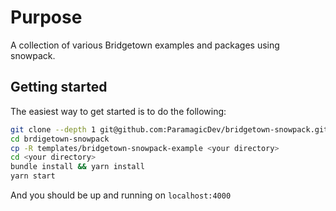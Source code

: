 # Purpose

A collection of various Bridgetown examples and packages using snowpack.

## Getting started

The easiest way to get started is to do the following:

```bash
git clone --depth 1 git@github.com:ParamagicDev/bridgetown-snowpack.git
cd brdigetown-snowpack
cp -R templates/bridgetown-snowpack-example <your directory>
cd <your directory>
bundle install && yarn install
yarn start
```

And you should be up and running on `localhost:4000`
